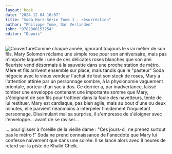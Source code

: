 ```yaml
---
layout: book
date: "2024-12-04 16:07"
title: "Soda Hors-Série Tome 1 : résurrection"
author: "Philippe Tome, Dan Verlinden"
isbn: "9782800153254"
editor: "Dupuis"
---
```

![Couverture](/img/9782800153254.jpeg)Comme chaque année, ignorant toujours le vrai métier de son fils, Mary Solomon réclame une simple rose pour son anniversaire, mais pas n'importe laquelle : une de ces délicates roses blanches que son ami fleuriste vend désormais à la sauvette dans une proche station de métro.
Mère et fils arrivent ensemble sur place, mais tandis que le "pasteur" Soda négocie avec le vieux vendeur l'achat de tout son stock de roses, Mary a l'attention attirée par un personnage sombre, à la physionomie vaguement orientale, porteur d'un sac à dos.
Ce dernier a, par inadvertance, laissé tomber une enveloppe contenant une importante somme que Mary, s'éloignant de son fils pour trottiner dans la foule des navetteurs, tente de lui restituer. Mary est cardiaque, pas bien agile, mais au bout d'une ou deux minutes, elle parvient néanmoins à interpeler timidement l'inquiétant personnage. Dissimulant mal sa surprise, il s'empresse de s'éloigner avec l'enveloppe... avant de se raviser...

... pour glisser à l'oreille de la vieille dame : "Ces jours-ci, ne prenez surtout pas le métro !" Soda ne prend connaissance de l'anecdote que Mary lui confesse naïvement que dans une soirée. Il se lance alors avec 8 heures de retard sur la piste de Khalid Cheik.
